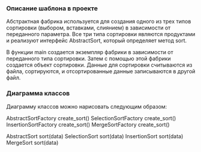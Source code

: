### Описание шаблона в проекте
Абстрактная фабрика используется для создания одного из трех типов сортировки (выбором, вставками, слиянием) в зависимости от переданного параметра. Все три типа сортировки являются продуктами и реализуют интерфейс AbstractSort, который определяет метод sort.

В функции main создается экземпляр фабрики в зависимости от переданного типа сортировки. Затем с помощью этой фабрики создается объект сортировки. Данные для сортировки считываются из файла, сортируются, и отсортированные данные записываются в другой файл.

### Диаграмма классов
Диаграмму классов можно нарисовать следующим образом:

AbstractSortFactory
    create_sort()
        SelectionSortFactory
            create_sort()
        InsertionSortFactory
            create_sort()
        MergeSortFactory
            create_sort()

AbstractSort
    sort(data)
        SelectionSort
            sort(data)
        InsertionSort
            sort(data)
        MergeSort
            sort(data)